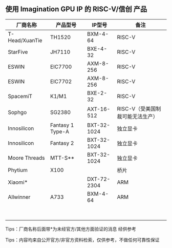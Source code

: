 ## 使用 Imagination GPU IP 的 RISC-V/信创 产品



| 厂商名称       | 产品型号         | IP型号      | 备注                             |
| -------------- | ---------------- | ----------- | -------------------------------- |
| T-Head/XuanTie | TH1520           | BXM-4-64    | RISC-V                           |
| StarFive       | JH7110           | BXE-4-32    | RISC-V                           |
| ESWIN          | EIC7700          | AXM-8-256   | RISC-V                           |
| ESWIN          | EIC7702          | AXM-8-256   | RISC-V                           |
| SpacemiT       | K1/M1            | BXE-2-32    | RISC-V                           |
| Sophgo         | SG2380           | AXT-16-512  | RISC-V（受美国制裁可能无法生产） |
| Innosilicon    | Fantasy 1 Type-A | BXT-32-1024 | 独立显卡                         |
| Innosilicon    | Fantasy 2        | BXT-32-1024 | 独立显卡                         |
| Moore Threads  | MTT-S**          | BXT-32-1024 | 独立显卡                         |
| Phytium        | X100             |             | 桥片                             |
| Xiaomi*        |                  | DXT-72-2304 | ARM                              |
| Allwinner      | A733             | BXM-4-64    | ARM                              |
|                |                  |             |                                  |
|                |                  |             |                                  |
|                |                  |             |                                  |
|                |                  |             |                                  |
|                |                  |             |                                  |
|                |                  |             |                                  |
|                |                  |             |                                  |
|                |                  |             |                                  |





Tips：厂商名称后面带*为未经官方/其他方面验证的消息 经供参考

Tips：内容均来自公开官方/非官方资料检索，仅供参考，不做任何可靠性保证

